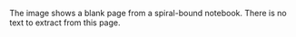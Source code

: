 The image shows a blank page from a spiral-bound notebook. There is no text to extract from this page.